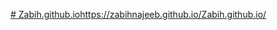 [# Zabih.github.io](https://zabihnajeeb.github.io/Zabih.github.io/)https://zabihnajeeb.github.io/Zabih.github.io/
